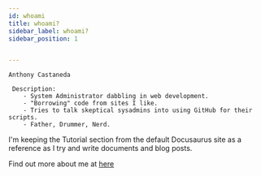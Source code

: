 ```yaml
---
id: whoami
title: whoami?
sidebar_label: whoami?
sidebar_position: 1


---
```

<!-- ## whoami? -->

```title="anthony@anthonycastaneda.com:~$ whoami"
Anthony Castaneda
 
 Description:
    - System Administrator dabbling in web development. 
    - "Borrowing" code from sites I like. 
    - Tries to talk skeptical sysadmins into using GitHub for their scripts. 
    - Father, Drummer, Nerd.
```


I'm keeping the Tutorial section from the default Docusaurus site as a reference as I try and write documents and blog posts.

Find out more about me at [here](https://anthonycastaneda.github.io)
